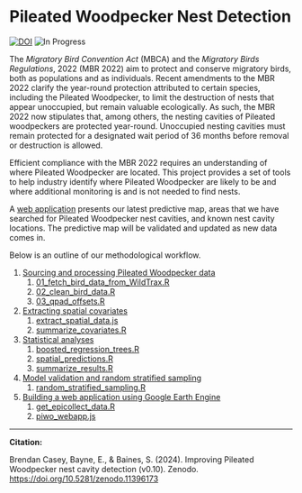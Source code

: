 
# Pileated Woodpecker Nest Detection


[![DOI](https://zenodo.org/badge/648137985.svg)](https://zenodo.org/doi/10.5281/zenodo.11396172) ![In Progress](https://img.shields.io/badge/Status-In%20Progress-yellow)

The _Migratory Bird Convention Act_ (MBCA) and the _Migratory Birds Regulations_, 2022 (MBR 2022) aim to protect and conserve migratory birds, both as populations and as individuals. Recent amendments to the MBR 2022 clarify the year-round protection attributed to certain species, including the Pileated Woodpecker, to limit the destruction of nests that appear unoccupied, but remain valuable ecologically. As such, the MBR 2022 now stipulates that, among others, the nesting cavities of Pileated woodpeckers are protected year-round. Unoccupied nesting cavities must remain protected for a designated wait period of 36 months before removal or destruction is allowed. 

Efficient compliance with the MBR 2022 requires an understanding of where Pileated Woodpecker are located. This project provides a set of tools to help industry identify where Pileated Woodpecker are likely to be and where additional monitoring is and is not needed to find nests.

A [web application](https://ee-bgcasey-piwomodels.projects.earthengine.app/view/pileatedwoodpecker) presents our latest predictive map, areas that we have searched for Pileated Woodpecker nest cavities, and known nest cavity locations. The predictive map will be validated and updated as new data comes in.


Below is an outline of our methodological workflow. 

1. [Sourcing and processing Pileated Woodpecker data](documentation/piwo_data.md)
   1. [01_fetch_bird_data_from_WildTrax.R](1_code/r_scripts/01_fetch_bird_data_from_WildTrax.R)
   2. [02_clean_bird_data.R](1_code/r_scripts/02_clean_bird_data.R)
   4. [03_qpad_offsets.R](1_code/r_scripts/03_qpad_offsets.R)
2. [Extracting spatial covariates](documentation/spatial_covariates.md)
   1. [extract_spatial_data.js](1_code/GEE/extract_spatial_data.js)
   2. [summarize_covariates.R](1_code/r_scripts/3_summarize_covariates.R)
3. [Statistical analyses](documentation/statistical_analyses.md)
   1. [boosted_regression_trees.R](1_code/r_scripts/4_boosted_regression_trees.R)
   2. [spatial_predictions.R](1_code/r_scripts/5_spatial_predictions.R)
   3. [summarize_results.R](1_code/r_scripts/6_summarize_results.R)
4. [Model validation and random stratified sampling](documentation/random_stratified_sampling.md)
   1. [random_stratified_sampling.R](1_code/r_scripts/7_random_stratified_sampling.R)
5. [Building a web application using Google Earth Engine](documentation/gee_web_application.md)
   1. [get_epicollect_data.R](1_code/r_scripts/get_epicollect_data.R)
   2. [piwo_webapp.js](1_code/GEE/piwo_webapp.js)


----
**Citation:**

Brendan Casey, Bayne, E., & Baines, S. (2024). Improving Pileated Woodpecker nest cavity detection (v0.10). Zenodo. https://doi.org/10.5281/zenodo.11396173

